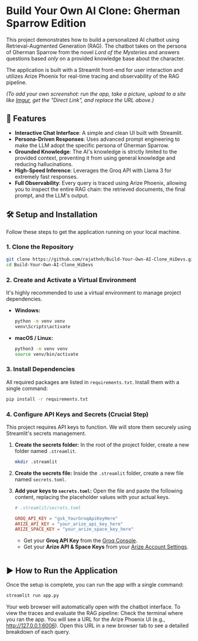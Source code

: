 # Build Your Own AI Clone: Gherman Sparrow Edition

This project demonstrates how to build a personalized AI chatbot using Retrieval-Augmented Generation (RAG). The chatbot takes on the persona of Gherman Sparrow from the novel *Lord of the Mysteries* and answers questions based *only* on a provided knowledge base about the character.

The application is built with a Streamlit front-end for user interaction and utilizes Arize Phoenix for real-time tracing and observability of the RAG pipeline.


*(To add your own screenshot: run the app, take a picture, upload to a site like [Imgur](https://imgur.com/upload), get the "Direct Link", and replace the URL above.)*

## 🚀 Features

-   **Interactive Chat Interface**: A simple and clean UI built with Streamlit.
-   **Persona-Driven Responses**: Uses advanced prompt engineering to make the LLM adopt the specific persona of Gherman Sparrow.
-   **Grounded Knowledge**: The AI's knowledge is strictly limited to the provided context, preventing it from using general knowledge and reducing hallucinations.
-   **High-Speed Inference**: Leverages the Groq API with Llama 3 for extremely fast responses.
-   **Full Observability**: Every query is traced using Arize Phoenix, allowing you to inspect the entire RAG chain: the retrieved documents, the final prompt, and the LLM's output.

## 🛠️ Setup and Installation

Follow these steps to get the application running on your local machine.

### 1. Clone the Repository

```bash
git clone https://github.com/rajathnh/Build-Your-Own-AI-Clone_HiDevs.git
cd Build-Your-Own-AI-Clone_HiDevs
```

### 2. Create and Activate a Virtual Environment

It's highly recommended to use a virtual environment to manage project dependencies.

-   **Windows:**

    ```bash
    python -m venv venv
    venv\Scripts\activate
    ```

-   **macOS / Linux:**

    ```bash
    python3 -m venv venv
    source venv/bin/activate
    ```

### 3. Install Dependencies

All required packages are listed in `requirements.txt`. Install them with a single command:

```bash
pip install -r requirements.txt
```
### 4. Configure API Keys and Secrets (Crucial Step)

This project requires API keys to function. We will store them securely using Streamlit's secrets management.

1.  **Create the secrets folder:** In the root of the project folder, create a new folder named `.streamlit`.

    ```bash
    mkdir .streamlit
    ```

2.  **Create the secrets file:** Inside the `.streamlit` folder, create a new file named `secrets.toml`.

3.  **Add your keys to `secrets.toml`:** Open the file and paste the following content, replacing the placeholder values with your actual keys.

    ```toml
    # .streamlit/secrets.toml

    GROQ_API_KEY = "gsk_YourGroqApiKeyHere"
    ARIZE_API_KEY = "your_arize_api_key_here"
    ARIZE_SPACE_KEY = "your_arize_space_key_here"
    ```
    -   Get your **Groq API Key** from the [Groq Console](https://console.groq.com/keys).
    -   Get your **Arize API & Space Keys** from your [Arize Account Settings](https://app.arize.com/account/settings).
    ```

## ▶️ How to Run the Application

Once the setup is complete, you can run the app with a single command:

```bash
streamlit run app.py
```
Your web browser will automatically open with the chatbot interface.
To view the traces and evaluate the RAG pipeline:
Check the terminal where you ran the app. You will see a URL for the Arize Phoenix UI (e.g., http://127.0.0.1:6006).
Open this URL in a new browser tab to see a detailed breakdown of each query.
